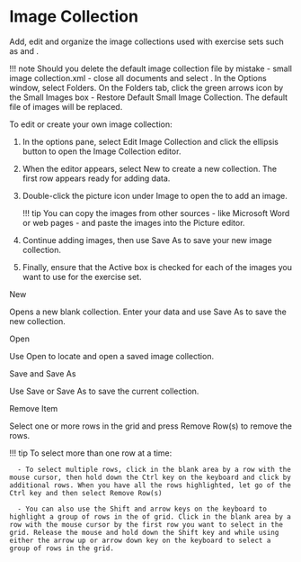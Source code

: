 # Image Collection

Add, edit and organize the image collections used with exercise sets such as and .

!!! note
    Should you delete the default image collection file by mistake - small image collection.xml - close all documents and select . In the Options window, select Folders. On the Folders tab, click the green arrows icon by the Small Images box - Restore Default Small Image Collection. The default file of images will be replaced.

To edit or create your own image collection:

1. In the options pane, select Edit Image Collection and click the ellipsis button to open the Image Collection editor.

2. When the editor appears, select New to create a new collection. The first row appears ready for adding data.

3. Double-click the picture icon under Image to open the to add an image.

    !!! tip
        You can copy the images from other sources - like Microsoft Word or web pages - and paste the images into the Picture editor.

4. Continue adding images, then use Save As to save your new image collection.

5. Finally, ensure that the Active box is checked for each of the images you want to use for the exercise set.

New

Opens a new blank collection. Enter your data and use Save As to save the new collection.

Open

Use Open to locate and open a saved image collection.

Save and Save As

Use Save or Save As to save the current collection.

Remove Item

Select one or more rows in the grid and press Remove Row(s) to remove the rows.

!!! tip
    To select more than one row at a time:

      - To select multiple rows, click in the blank area by a row with the mouse cursor, then hold down the Ctrl key on the keyboard and click by additional rows. When you have all the rows highlighted, let go of the Ctrl key and then select Remove Row(s)

      - You can also use the Shift and arrow keys on the keyboard to highlight a group of rows in the of grid. Click in the blank area by a row with the mouse cursor by the first row you want to select in the grid. Release the mouse and hold down the Shift key and while using either the arrow up or arrow down key on the keyboard to select a group of rows in the grid.
